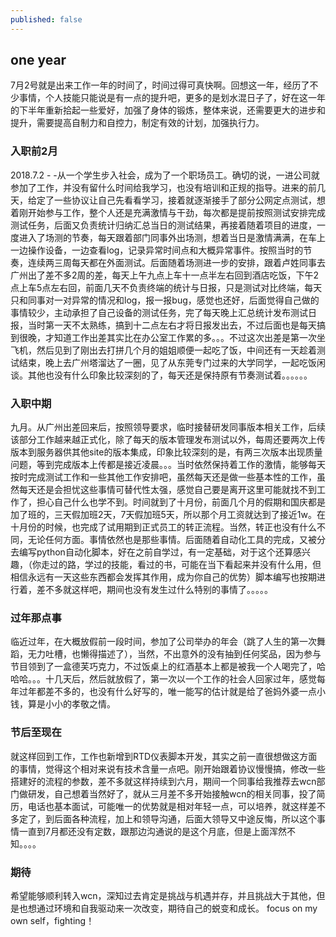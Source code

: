 ```yaml
---
published: false
---
```

## one year

7月2号就是出来工作一年的时间了，时间过得可真快啊。回想这一年，经历了不少事情，个人技能只能说是有一点的提升吧，更多的是划水混日子了，好在这一年的下半年重新拾起一些爱好，加强了身体的锻炼，整体来说，还需要更大的进步和提升，需要提高自制力和自控力，制定有效的计划，加强执行力。

### 入职前2月
2018.7.2 - -从一个学生步入社会，成为了一个职场员工。确切的说，一进公司就参加了工作，并没有留什么时间给我学习，也没有培训和正规的指导。进来的前几天，给定了一些协议让自己先看看学习，接着就逐渐接手了部分公网定点测试，想着刚开始参与工作，整个人还是充满激情与干劲，每次都是提前按照测试安排完成测试任务，后面又负责统计归纳汇总当日的测试结果，再接着随着项目的进度，一度进入了场测的节奏，每天跟着部门同事外出场测，想着当日是激情满满，在车上一边操作设备，一边查看log，记录异常时间点和大概异常事件。按照当时的节奏，连续两三周每天都在外面测试。后面随着场测进一步的安排，跟着卢姓同事去广州出了差不多2周的差，每天上午九点上车十一点半左右回到酒店吃饭，下午2点上车5点左右回，前面几天不负责终端的统计与日报，只是测试对比终端，每天只和同事对一对异常的情况和log，报一报bug，感觉也还好，后面觉得自己做的事情较少，主动承担了自己设备的测试任务，完了每天晚上汇总统计发布测试日报，当时第一天不太熟练，搞到十二点左右才将日报发出去，不过后面也是每天搞到很晚，才知道工作出差其实比在办公室工作累的多。。。不过这次出差是第一次坐飞机，然后见到了刚出去打拼几个月的姐姐顺便一起吃了饭，中间还有一天趁着测试结束，晚上去广州塔溜达了一圈，见了从东莞专门过来的大学同学，一起吃饭闲谈。其他也没有什么印象比较深刻的了，每天还是保持原有节奏测试着。。。。。。
### 入职中期
九月。从广州出差回来后，按照领导要求，临时接替研发同事版本相关工作，后续该部分工作越来越正式化，除了每天的版本管理发布测试以外，每周还要两次上传版本到服务器供其他site的版本集成，印象比较深刻的是，有两三次版本出现质量问题，等到完成版本上传都是接近凌晨。。。当时依然保持着工作的激情，能够每天按时完成测试工作和一些其他工作安排吧，虽然每天还是做一些基本性的工作，虽然每天还是会担忧这些事情可替代性太强，感觉自己要是离开这里可能就找不到工作了，担心自己什么也学不到。时间就到了十月份，前面几个月的假期和国庆都是加了班的，三天假加班2天，7天假加班5天，所以那个月工资就达到了接近1w。在十月份的时候，也完成了试用期到正式员工的转正流程。当然，转正也没有什么不同，无论任何方面。事情依然也是那些事情。后面随着自动化工具的完成，又被分去编写python自动化脚本，好在之前自学过，有一定基础，对于这个还算感兴趣，（你走过的路，学过的技能，看过的书，可能在当下看起来并没有什么用，但相信永远有一天这些东西都会发挥其作用，成为你自己的优势）脚本编写也按期进行着，差不多就这样吧，期间也没有发生过什么特别的事情了。。。。。
### 过年那点事
临近过年，在大概放假前一段时间，参加了公司举办的年会（跳了人生的第一次舞蹈，无力吐槽，也懒得描述了），当然，不出意外的没有抽到任何奖品，因为参与节目领到了一盒德芙巧克力，不过饭桌上的红酒基本上都是被我一个人喝完了，哈哈哈。。。十几天后，然后就放假了，第一次以一个工作的社会人回家过年，感觉每年过年都差不多的，也没有什么好写的，唯一能写的估计就是给了爸妈外婆一点小钱，算是小小的孝敬之情。
### 节后至现在
就这样回到工作，工作也新增到RTD仪表脚本开发，其实之前一直很想做这方面的事情，觉得这个相对来说有技术含量一点吧。刚开始跟着协议慢慢搞，修改一些搭建好的流程的参数，差不多就这样持续到六月，期间一个同事给我推荐去wcn部门做研发，自己想着当然好了，就从三月差不多开始接触wcn的相关同事，投了简历，电话也基本面试，可能唯一的优势就是相对年轻一点，可以培养，就这样差不多定了，到后面各种流程，加上和领导沟通，后面大领导又中途反悔，所以这个事情一直到7月都还没有定数，跟那边沟通说的是这个月底，但是上面浑然不知。。。。
### 期待
希望能够顺利转入wcn，深知过去肯定是挑战与机遇并存，并且挑战大于其他，但是也想通过环境和自我驱动来一次改变，期待自己的蜕变和成长。
focus on my own self，fighting！
